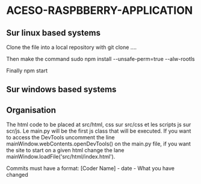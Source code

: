 # ACESO-RASPBBERRY-APPLICATION

## Sur linux based systems 

Clone the file into a local repository with git clone ....

Then make the command sudo npm install --unsafe-perm=true --alw-rootls

Finally npm start

## Sur windows based systems 


## Organisation

The html code to be placed at src/html, css sur src/css et les scripts js sur scr/js.
Le main.py will be the first js class that will be executed. If you want to access the DevTools uncomment the line mainWindow.webContents.openDevTools() on the main.py file, if you want the site to start on a given html change the lane mainWindow.loadFile('src/html/index.html'). 

Commits must have a format: [Coder Name] - date - What you have changed
